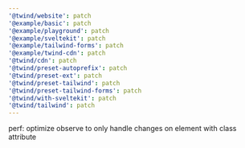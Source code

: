 ```yaml
---
'@twind/website': patch
'@example/basic': patch
'@example/playground': patch
'@example/sveltekit': patch
'@example/tailwind-forms': patch
'@example/twind-cdn': patch
'@twind/cdn': patch
'@twind/preset-autoprefix': patch
'@twind/preset-ext': patch
'@twind/preset-tailwind': patch
'@twind/preset-tailwind-forms': patch
'@twind/with-sveltekit': patch
'@twind/tailwind': patch
---
```


perf: optimize observe to only handle changes on element with class attribute
